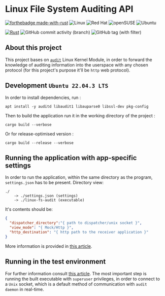 # Linux File System Auditing API
[![forthebadge made-with-rust](http://ForTheBadge.com/images/badges/made-with-rust.svg)](https://www.rust-lang.org/)
![Linux](https://img.shields.io/badge/Linux-FCC624?style=for-the-badge&logo=linux&logoColor=black)
![Red Hat](https://img.shields.io/badge/Red%20Hat-EE0000?style=for-the-badge&logo=redhat&logoColor=white)
![openSUSE](https://img.shields.io/badge/openSUSE-%2364B345?style=for-the-badge&logo=openSUSE&logoColor=white)
![Ubuntu](https://img.shields.io/badge/Ubuntu-E95420?style=for-the-badge&logo=ubuntu&logoColor=white)


[![Rust](https://github.com/legeof008/linux-fs-audit/actions/workflows/rust.yml/badge.svg?branch=main)](https://github.com/legeof008/linux-fs-audit/actions/workflows/rust.yml)
![GitHub commit activity (branch)](https://img.shields.io/github/commit-activity/t/legeof008/linux-fs-audit)
![GitHub tag (with filter)](https://img.shields.io/github/v/tag/legeof008/linux-fs-audit)

## About this project
This project bases on [`audit`](https://man7.org/linux/man-pages/man8/auditd.8.html) Linux Kernel Module, in order to forward
the knowledge of auditing information into the userspace with any chosen protocol (for this project's purpose it'll be `http` web protocol).
## Development `Ubuntu 22.04.3 LTS`
In order to install dependencies, run :
```angular2html
apt install -y auditd libaudit1 libauparse0 libssl-dev pkg-config
```
Then to build the application run it in the working directory of the project :
```angular2html
cargo build --verbose
```
Or for release-optimised version :
```angular2html
cargo build --release --verbose
```
## Running the application with app-specific settings
In order to run the application, within the same directory as the program, `settings.json` has to be present.
Directory view:
```console
./
    -> ./settings.json (settings)
    -> ./linux-fs-audit (executable)
```
It's contents should be:
```json
{
  "dispatcher_directory":"{ path to dispatcher/unix socket }",
  "view_mode": "{ Mock/Http }",
  "http_destination": "{ http path to the receiver application }"
}
```
More information is provided in [this article](https://github.com/legeof008/linux-fs-audit/wiki/Project-configuration-%E2%80%90-Ubuntu-22.04.3-LTS).
## Running in the test environment
For further information consult [this article](https://github.com/legeof008/linux-fs-audit/wiki/Development-setup-%E2%80%90-Ubuntu-22.04.3-LTS).
The most important step is running the built executable with `superuser` privileges, in order to connect to a `Unix` socket,
which is a default method of communication
with `audit daemon` in real-time.